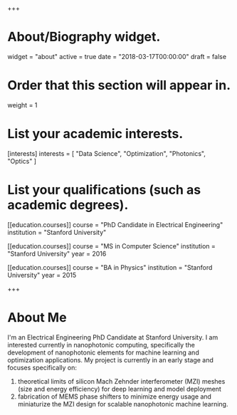 +++
# About/Biography widget.
widget = "about"
active = true
date = "2018-03-17T00:00:00"
draft = false

# Order that this section will appear in.
weight = 1

# List your academic interests.
[interests]
    interests = [
    "Data Science",
    "Optimization",
    "Photonics",
    "Optics"
  ]

# List your qualifications (such as academic degrees).

[[education.courses]]
  course = "PhD Candidate in Electrical Engineering"
  institution = "Stanford University"
  

[[education.courses]]
  course = "MS in Computer Science"
  institution = "Stanford University"
  year = 2016

[[education.courses]]
  course = "BA in Physics"
  institution = "Stanford University"
  year = 2015
 
+++

# About Me

I'm an Electrical Engineering PhD Candidate at Stanford University.
I am interested currently in nanophotonic computing, specifically the development of nanophotonic elements for machine learning and optimization applications.
My project is currently in an early stage and focuses specifically on:

 1. theoretical limits of silicon Mach Zehnder interferometer (MZI) meshes (size and energy efficiency) for deep learning and model deployment
 2. fabrication of MEMS phase shifters to minimize energy usage and miniaturize the MZI design for scalable nanophotonic machine learning.
